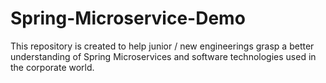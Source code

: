 # Spring-Microservice-Demo
This repository is created to help junior / new engineerings grasp a better understanding of Spring Microservices and software technologies used in the corporate world. 
